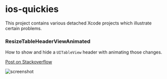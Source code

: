 ios-quickies
============

This project contains various detached Xcode projects which illustrate certain problems.



### ResizeTableHeaderViewAnimated

How to show and hide a `UITableView` header with animating those changes.

[Post on Stackoverflow](http://stackoverflow.com/a/15416193/784318)

![screenshot](https://raw.github.com/besi/ios-quickies/master/ResizeTableHeaderViewAnimated/screenshot.png)

